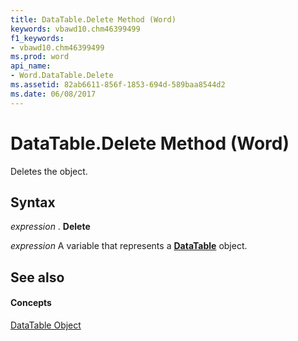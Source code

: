 ```yaml
---
title: DataTable.Delete Method (Word)
keywords: vbawd10.chm46399499
f1_keywords:
- vbawd10.chm46399499
ms.prod: word
api_name:
- Word.DataTable.Delete
ms.assetid: 82ab6611-856f-1853-694d-589baa8544d2
ms.date: 06/08/2017
---
```



# DataTable.Delete Method (Word)

Deletes the object.


## Syntax

 _expression_ . **Delete**

 _expression_ A variable that represents a **[DataTable](datatable-object-word.md)** object.


## See also


#### Concepts


[DataTable Object](datatable-object-word.md)

